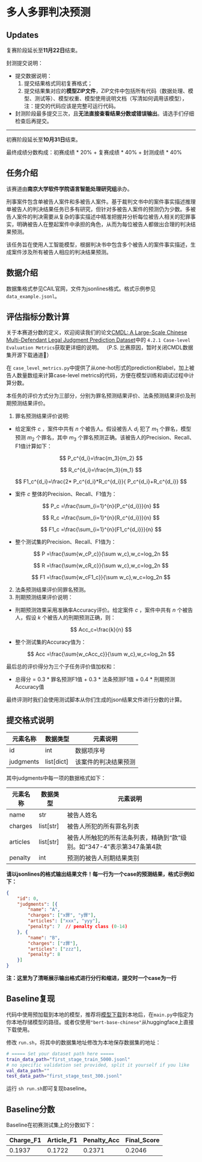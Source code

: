 # 多人多罪判决预测

## Updates
复赛阶段延长至**11月22日**结束。

封测提交说明：

- 提交数据说明：
    1. 提交结果格式同初复赛格式；
    2. 提交结果集对应的**模型ZIP文件**，ZIP文件中包括所有代码（数据处理、模型、测试等）、模型权重、模型使用说明文档（写清如何调用该模型），注：提交的代码应该是完整可运行代码。
- 封测阶段最多提交三次，且**无法直接查看结果分数或错误输出**。请选手们仔细检查后再提交。

---
初赛阶段延长至**10月31日**结束。


最终成绩分数构成：初赛成绩 * 20% + 复赛成绩 * 40% + 封测成绩 * 40%

## 任务介绍
该赛道由**南京大学软件学院语言智能处理研究组**承办。

刑事案件包含单被告人案件和多被告人案件。基于裁判文书中的案件事实描述推理单被告人的判决结果任务已多有研究，但针对多被告人案件的预测仍为少数。多被告人案件的判决需要从复杂的事实描述中精准把握并分析每位被告人相关的犯罪事实，明确被告人在整起案件中承担的角色，从而为每位被告人都做出合理的判决结果预测。

该任务旨在使用人工智能模型，根据判决书中包含多个被告人的案件事实描述，生成案件涉及所有被告人相应的判决结果预测。

## 数据介绍
数据集格式参见CAIL官网，文件为jsonlines格式。格式示例参见`data_example.jsonl`。

## 评估指标分数计算

关于本赛道分数的定义，欢迎阅读我们的论文[CMDL: A Large-Scale Chinese Multi-Defendant Legal Judgment Prediction Dataset](https://aclanthology.org/2024.findings-acl.351/)中的 `4.2.1 Case-level Evaluation Metrics`获取更详细的说明。
（P.S. 比赛原因，暂时关闭CMDL数据集开源下载通道🤗）

在 `case_level_metrics.py`中提供了从one-hot形式的prediction和label，加上被告人数量数组来计算case-level metrics的代码，方便在模型训练和调试过程中计算分数。

本任务的评价方式分为三部分，分别为罪名预测结果评价、法条预测结果评价及刑期预测结果评价。

1. 罪名预测结果评价说明:

- 给定案件 $c$ ，案件中共有 $n$ 个被告人。假设被告人 $d_i$ 犯了 $m_1$ 个罪名，模型预测 $m_2$ 个罪名，其中 $m_3$ 个罪名预测正确。该被告人的Precision、Recall、F1值计算如下：

$$
P_c^{d_i}=\frac{m_3}{m_2}
$$

$$
R_c^{d_i}=\frac{m_3}{m_1}
$$

$$
F1_c^{d_i}=\frac{2* P_c^{d_i}*R_c^{d_i}}{ P_c^{d_i}+R_c^{d_i}}
$$

- 案件 $c$ 整体的Precision、Recall、F1值为：

$$
P_c =\frac{\sum_{i=1}^{n}{P_c^{d_i}}}{n}
$$

$$
R_c =\frac{\sum_{i=1}^{n}{R_c^{d_i}}}{n}
$$

$$
F1_c =\frac{\sum_{i=1}^{n}{F1_c^{d_i}}}{n}
$$

- 整个测试集的Precision、Recall、F1值为：

$$
P =\frac{\sum{w_cP_c}}{\sum w_c},w_c=log_2n
$$

$$
R =\frac{\sum{w_cR_c}}{\sum w_c},w_c=log_2n
$$

$$
F1 =\frac{\sum{w_cF1_c}}{\sum w_c},w_c=log_2n
$$

2. 法条预测结果评价同罪名预测。
3. 刑期预测结果评价说明：

- 刑期预测效果采用准确率Accuracy评价。给定案件 $c$ ，案件中共有 $n$ 个被告人，假设 $k$ 个被告人的刑期预测正确，则：

$$
Acc_c=\frac{k}{n}
$$

- 整个测试集的Accuracy值为：

$$
Acc =\frac{\sum{w_cAcc_c}}{\sum w_c},w_c=log_2n
$$

最后总的评价得分为三个子任务评价值加权和：

- 总得分 = 0.3 * 罪名预测F1值 + 0.3 * 法条预测F1值 + 0.4 * 刑期预测Accuracy值

最终评测时我们会使用测试脚本从你们生成的json结果文件进行分数的计算。

## 提交格式说明

| 元素名称  | 数据类型   | 元素说明             |
| --------- | ---------- | -------------------- |
| id        | int        | 数据项序号           |
| judgments | list[dict] | 该案件的判决结果预测 |

其中judgments中每一项的数据格式如下：

| 元素名称 | 数据类型  | 元素说明                                                     |
| -------- | --------- | ------------------------------------------------------------ |
| name     | str       | 被告人姓名                                                   |
| charges  | list[str] | 被告人所犯的所有罪名列表                                     |
| articles | list[str] | 被告人所触犯的所有法条列表，精确到“款”级别。如“347-4”表示第347条第4款 |
| penalty  | int       | 预测的被告人刑期结果类别                                     |

**请以jsonlines的格式输出结果文件！每一行为一个case的预测结果，格式示例如下：**

```json
{
    "id": 0,
    "judgments": [{
        "name": "A",
        "charges": ["x罪", "y罪"],
        "articles": ["xxx", "yyy"],
        "penalty": 7  // penalty class (0-14)
    }, {
        "name": "B",
        "charges": ["z罪"],
        "articles": ["zzz"],
        "penalty": 8
    }]
}
```
**注：这里为了清晰展示输出格式进行分行和缩进，提交时一个case为一行**


## Baseline复现
代码中使用预加载到本地的模型，推荐将[模型下载](https://huggingface.co/google-bert/bert-base-chinese)到本地后，在`main.py`中指定为你本地存储模型的路径。或者仅使用`"bert-base-chinese"`从huggingface上直接下载使用。

修改 `run.sh`，将其中的数据集地址修改为本地保存数据集的地址：

```bash
# ===== Set your dataset path here =====
train_data_path="first_stage_train_5000.jsonl"
# no specific validation set provided, split it yourself if you like
val_data_path=""  
test_data_path="first_stage_test_300.jsonl"
```

运行 `sh run.sh`即可复现baseline。

## Baseline分数
Baseline在初赛测试集上的分数如下：

| Charge_F1 | Article_F1 | Penalty_Acc | Final_Score |
| ---- | ---- | ---- | ---- |
| 0.1937 | 0.1722 | 0.2371 | 0.2046 |